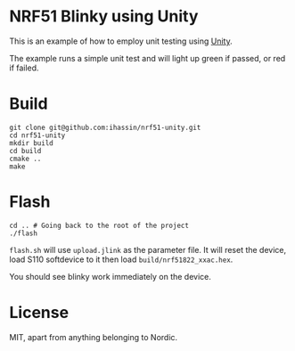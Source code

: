 # NRF51 Blinky using Unity

This is an example of how to employ unit testing using [Unity](http://www.throwtheswitch.org/unity/).

The example runs a simple unit test and will light up green if passed, or red if failed.

# Build

```
git clone git@github.com:ihassin/nrf51-unity.git
cd nrf51-unity
mkdir build
cd build
cmake ..
make
```

# Flash

```
cd .. # Going back to the root of the project
./flash
```

```flash.sh``` will use ```upload.jlink``` as the parameter file. It will reset the device, load S110 softdevice to it then load ```build/nrf51822_xxac.hex```.

You should see blinky work immediately on the device.

# License

MIT, apart from anything belonging to Nordic.
